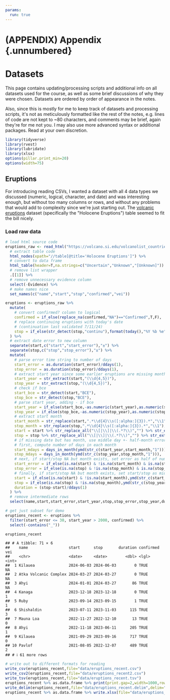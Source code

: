 ```yaml
---
params:
  run: true
---
```


# (APPENDIX) Appendix {.unnumbered}

# Datasets



This page contains updating/processing scripts and additional info on all datasets used for the course, as well as some brief discussions of why they were chosen. Datasets are ordered by order of appearance in the notes.

Also, since this is mostly for me to keep track of datasets and processing scripts, it's not as meticulously formatted like the rest of the notes, e.g. lines of code are not kept to ~80 characters, and comments may be brief, again they're for me not you. I may also use more advanced syntax or additional packages. Read at your own discretion.



``` r
library(tidyverse)
library(rvest)
library(lubridate)
library(xlsx)
options(pillar.print_min=20)
options(width=75)
```


## Eruptions

For introducing reading CSVs, I wanted a dataset with all 4 data types we discussed (numeric, logical, character, and date) and was interesting enough, but without too many columns or rows, and without any problems that would add to complexity since we're just starting out. The [volcanic eruptions](https://volcano.si.edu/volcanolist_countries.cfm?country=United%20States) dataset (specifically the "Holocene Eruptions") table seemed to fit the bill nicely.


### Load raw data


``` r
# load html source code
eruptions_raw <- read_html("https://volcano.si.edu/volcanolist_countries.cfm?country=United%20States") %>% 
  # extract table code
  html_nodes(xpath="//table[@title='Holocene Eruptions']") %>% 
  # convert to data frame
  html_table(header=T,na.strings=c("Uncertain","Unknown","[Unknown]")) %>% 
  # remove list wrapper
  .[[1]] %>% 
  # remove unnecessary evidence column
  select(-Evidence) %>% 
  # make names nice
  set_names(c("name","start","stop","confirmed","vei"))
```


``` r
eruptions <- eruptions_raw %>% 
  mutate(
    # convert confirmed? column to logical
    confirmed = if_else(replace_na(confirmed,"NA")=="Confirmed",T,F),
    # replace continuing eruptions with today's date
    # (continuation last validated 7/11/24)
    stop = if_else(str_detect(stop,"continu"),format(today(),"%Y %b %e"),stop,missing=stop)
  ) %>% 
  # extract date error to new column
  separate(start,c("start","start_error"),"±") %>% 
  separate(stop,c("stop","stop_error"),"±") %>% 
  mutate(
    # parse error time string to number of days
    start_error = as.duration(start_error)/ddays(1),
    stop_error = as.duration(stop_error)/ddays(1),
    # extract start year since some earlier eruptions are missing month/day
    start_year = str_extract(start,"(\\d{4,5})"),
    stop_year = str_extract(stop,"(\\d{4,5})"),
    # check if bce
    start_bce = str_detect(start,"BCE"),
    stop_bce = str_detect(stop,"BCE"),
    # parse start year, adding - if bce
    start_year = if_else(start_bce,-as.numeric(start_year),as.numeric(start_year)),
    stop_year = if_else(stop_bce,-as.numeric(stop_year),as.numeric(stop_year)),
    # extract start month
    start_month = str_replace(start,".*\\d{4}\\s([:alpha:]{3}).*","\\1"),
    stop_month = str_replace(stop,".*\\d{4}\\s([:alpha:]{3}).*","\\1"),
    start = start %>% str_replace_all("\\[|\\]|\\(.*?\\)","") %>% str_extract("^\\s?\\d+\\s\\w+\\s\\d+") %>% ymd,
    stop = stop %>% str_replace_all("\\[|\\]|\\(.*?\\)","") %>% str_extract("^\\s?\\d+\\s\\w+\\s\\d+") %>% ymd,
    # if missing date but has month, use middle day +- half-month error
    # first, compute number of days in each month
    start_mdays = days_in_month(ymd(str_c(start_year,start_month,"1"))),
    stop_mdays = days_in_month(ymd(str_c(stop_year,stop_month,"1"))),
    # next, if start/stop NA but month exists, set error as half of number of days in month rounded up, then set no error (NA) as 0
    start_error = if_else(is.na(start) & !is.na(start_month) & is.na(start_error),ceiling(start_mdays/2),start_error) %>% replace_na(0),
    stop_error = if_else(is.na(stop) & !is.na(stop_month) & is.na(stop_error),ceiling(stop_mdays/2),stop_error) %>% replace_na(0),
    # finally, if start/stop NA but month exists, set start/stop as middle day of month rounded down
    start = if_else(is.na(start) & !is.na(start_month),ymd(str_c(start_year,start_month,floor(start_mdays/2))),start),
    stop = if_else(is.na(stop) & !is.na(stop_month),ymd(str_c(stop_year,stop_month,floor(stop_mdays/2))),stop),
    duration = (stop-start)/ddays(1)
  ) %>% 
  # remove intermediate rows
  select(name,start,start_error,start_year,stop,stop_error,stop_year,duration,confirmed,vei)

# get just subset for demo
eruptions_recent <- eruptions %>% 
  filter(start_error <= 30, start_year > 2000, confirmed) %>% 
  select(-contains("_"))

eruptions_recent
```

```
## # A tibble: 71 × 6
##    name                  start      stop       duration confirmed   vei
##    <chr>                 <date>     <date>        <dbl> <lgl>     <int>
##  1 Kilauea               2024-06-03 2024-06-03        0 TRUE         NA
##  2 Atka Volcanic Complex 2024-03-27 2024-03-27        0 TRUE         NA
##  3 Ahyi                  2024-01-01 2024-03-27       86 TRUE         NA
##  4 Kanaga                2023-12-18 2023-12-18        0 TRUE          1
##  5 Ruby                  2023-09-14 2023-09-15        1 TRUE          1
##  6 Shishaldin            2023-07-11 2023-11-03      115 TRUE          3
##  7 Mauna Loa             2022-11-27 2022-12-10       13 TRUE          0
##  8 Ahyi                  2022-11-18 2023-06-11      205 TRUE          1
##  9 Kilauea               2021-09-29 2023-09-16      717 TRUE          0
## 10 Pavlof                2021-08-05 2022-12-07      489 TRUE          2
## # ℹ 61 more rows
```


``` r
# write out to different formats for reading
write_csv(eruptions_recent,file="data/eruptions_recent.csv")
write_csv2(eruptions_recent,file="data/eruptions_recent2.csv")
write_tsv(eruptions_recent,file="data/eruptions_recent.tsv")
eruptions_recent %>% as.data.frame %>% print(print.gap=2,width=1000,row.names=F) %>% capture.output(file="data/eruptions_recent.txt")
write_delim(eruptions_recent,file="data/eruptions_recent.delim",delim="|",na="")
eruptions_recent %>% as.data.frame %>% write.xlsx(file="data/eruptions_recent.xlsx",row.names=F,showNA=F)
```



